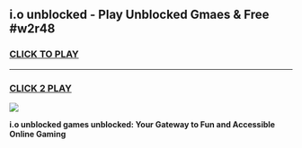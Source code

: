 
## i.o unblocked - Play Unblocked Gmaes & Free #w2r48
<h3>
<a href="https://news.freeplayer.one?title=i.o_unblocked&ref=24F">CLICK TO PLAY</a></h3>
<hr>

<h3>
<a href="https://news.freeplayer.one?title=i.o_unblocked&ref=24F">CLICK 2 PLAY</a>
  
</h3>

<a href="https://news.freeplayer.one?title=i.o_unblocked&ref=24F/"><img src="https://clearcache.store/games.png"></a>


**i.o unblocked games unblocked: Your Gateway to Fun and Accessible Online Gaming**
